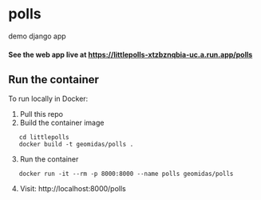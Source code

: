 # polls
demo django app

#### See the web app live at https://littlepolls-xtzbznqbia-uc.a.run.app/polls

## Run the container

To run locally in Docker:

1. Pull this repo
2. Build the container image
```
   cd littlepolls
   docker build -t geomidas/polls .
```
3. Run the container
```
   docker run -it --rm -p 8000:8000 --name polls geomidas/polls
```
4. Visit: http://localhost:8000/polls

